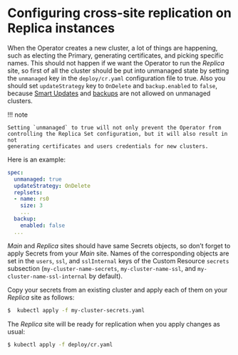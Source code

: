 # Configuring cross-site replication on Replica instances

When the Operator creates a new cluster, a lot of things are happening, such as
electing the Primary, generating certificates, and picking specific names. This
should not happen if we want the Operator to run the _Replica_ site, so first
of all the cluster should be put into unmanaged state by setting the
`unmanaged` key in the `deploy/cr.yaml` configuration file to true. Also you
should set `updateStrategy` key to `OnDelete` and `backup.enabled` to
`false`, because [Smart Updates](update.md#upgrading-percona-server-for-mongodb) and [backups](backups.md#backups) are not allowed on unmanaged clusters.

!!! note

    Setting `unmanaged` to true will not only prevent the Operator from
    controlling the Replica Set configuration, but it will also result in not
    generating certificates and users credentials for new clusters.

Here is an example:

```yaml
spec:
  unmanaged: true
  updateStrategy: OnDelete
  replsets:
  - name: rs0
    size: 3
    ...
  backup:
    enabled: false
  ...
```

_Main_ and _Replica_ sites should have same Secrets objects, so don’t forget
to apply Secrets from your _Main_ site. Names of the corresponding objects
are set in the `users`, `ssl`, and `sslInternal` keys of the Custom
Resource `secrets` subsection (`my-cluster-name-secrets`,
`my-cluster-name-ssl`, and `my-cluster-name-ssl-internal` by default).

Copy your secrets from an existing cluster and apply each of them on your
_Replica_ site as follows:

```{.bash data-prompt="$" }
$  kubectl apply -f my-cluster-secrets.yaml
```

The _Replica_ site will be ready for replication when you apply changes as
usual:

```{.bash data-prompt="$" }
$ kubectl apply -f deploy/cr.yaml
```
